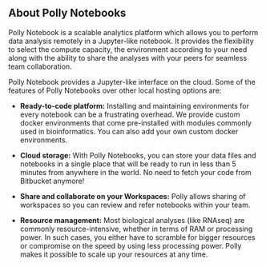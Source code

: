 ## About Polly Notebooks

Polly Notebook is a scalable analytics platform which allows you to perform data analysis remotely in a Jupyter-like notebook. It provides the flexibility to select the compute capacity, the environment according to your need along with the ability to share the analyses with your peers for seamless team collaboration.

Polly Notebook provides a Jupyter-like interface on the cloud. Some of the features of Polly Notebooks over other local hosting options are:

*   **Ready-to-code platform:** Installing and maintaining environments for every notebook can be a frustrating overhead. We provide custom docker environments that come pre-installed with modules commonly used in bioinformatics. You can also add your own custom docker environments.

*   **Cloud storage:** With Polly Notebooks, you can store your data files and notebooks in a single place that will be ready to run in less than 5 minutes from anywhere in the world. No need to fetch your code from Bitbucket anymore!

*   **Share and collaborate on your Workspaces:** Polly allows sharing of workspaces so you can review and refer notebooks within your team. 

*   **Resource management:** Most biological analyses (like RNAseq) are commonly resource-intensive, whether in terms of RAM or processing power. In such cases, you either have to scramble for bigger resources or compromise on the speed by using less processing power. Polly makes it possible to scale up your resources at any time.
